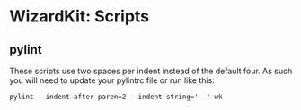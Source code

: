 # WizardKit: Scripts #

## pylint ##

These scripts use two spaces per indent instead of the default four. As such you will need to update your pylintrc file or run like this:

`pylint --indent-after-paren=2 --indent-string='  ' wk`

